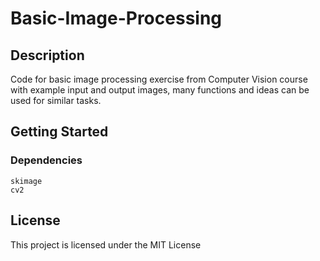 # Basic-Image-Processing

## Description

Code for basic image processing exercise from Computer Vision course with example input and output images, many functions and ideas can be used for similar tasks.

## Getting Started

### Dependencies

```
skimage
cv2
```

## License

This project is licensed under the MIT License
